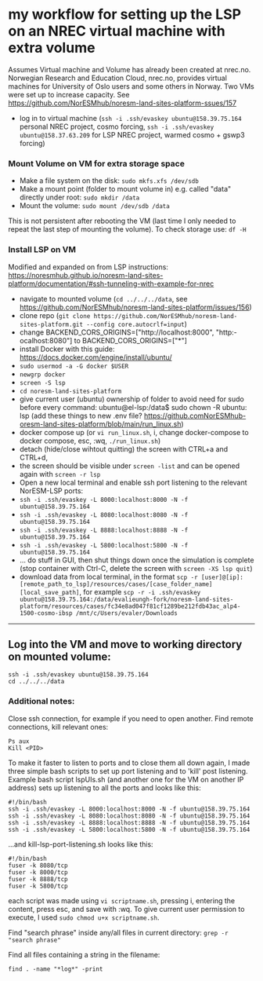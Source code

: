 # my workflow for setting up the LSP on an NREC virtual machine with extra volume

Assumes Virtual machine and Volume has already been created at nrec.no. Norwegian Research and Education Cloud, nrec.no, provides virtual machines for University of Oslo users and some others in Norway. Two VMs were set up to increase capacity. See https://github.com/NorESMhub/noresm-land-sites-platform-ssues/157

- log in to virtual machine (`ssh -i .ssh/evaskey ubuntu@158.39.75.164` personal NREC project, cosmo forcing,  `ssh -i .ssh/evaskey ubuntu@158.37.63.209` for LSP NREC project, warmed cosmo + gswp3 forcing)

### Mount Volume on VM for extra storage space

- Make a file system on the disk: `sudo mkfs.xfs /dev/sdb`
- Make a mount point (folder to mount volume in) e.g. called "data" directly under root: `sudo mkdir /data`
- Mount the volume: `sudo mount /dev/sdb /data`

This is not persistent after rebooting the VM (last time I only needed to repeat the last step of mounting the volume). To check storage use: `df -H`

### Install LSP on VM

Modified and expanded on from LSP instructions: https://noresmhub.github.io/noresm-land-sites-platform/documentation/#ssh-tunneling-with-example-for-nrec

- navigate to mounted volume (`cd ../../../data`, see https://github.com/NorESMhub/noresm-land-sites-platform/issues/156)
- clone repo (`git clone https://github.com/NorESMhub/noresm-land-sites-platform.git --config core.autocrlf=input`)
- change BACKEND_CORS_ORIGINS=["http://localhost:8000", "http:-ocalhost:8080"] to BACKEND_CORS_ORIGINS=["*"]
- install Docker with this guide: https://docs.docker.com/engine/install/ubuntu/ 
- `sudo usermod -a -G docker $USER`
- `newgrp docker`
- `screen -S lsp`
- `cd noresm-land-sites-platform`
- give current user (ubuntu) ownership of folder to avoid need for sudo before every command: 
ubuntu@el-lsp:/data$ sudo chown -R ubuntu: lsp (add these things to new .env file? https://github.comNorESMhub-oresm-land-sites-platform/blob/main/run_linux.sh)
- docker compose up (or `vi run_linux.sh`, i, change docker-compose to docker compose, esc, :wq, `./run_linux.sh`)
- detach (hide/close wihtout quitting) the screen with CTRL+a and CTRL+d, 
- the screen should be visible under `screen -list` and can be opened again with `screen -r lsp`
- Open a new local terminal and enable ssh port listening to the relevant NorESM-LSP ports:
- `ssh -i .ssh/evaskey -L 8000:localhost:8000 -N -f ubuntu@158.39.75.164`
- `ssh -i .ssh/evaskey -L 8080:localhost:8080 -N -f ubuntu@158.39.75.164`
- `ssh -i .ssh/evaskey -L 8888:localhost:8888 -N -f ubuntu@158.39.75.164`
- `ssh -i .ssh/evaskey -L 5800:localhost:5800 -N -f ubuntu@158.39.75.164`
- ... do stuff in GUI, then shut things down once the simulation is complete (stop container with Ctrl-C, delete the screen with `screen -XS lsp quit`)
- download data from local terminal, in the format `scp -r [user]@[ip]:[remote_path_to_lsp]/resources/cases/[case_folder_name] [local_save_path]`, for example `scp -r -i .ssh/evaskey ubuntu@158.39.75.164:/data/evalieungh-fork/noresm-land-sites-platform/resources/cases/fc34e8ad047f81cf1289be212fdb43ac_alp4-1500-cosmo-ibsp /mnt/c/Users/evaler/Downloads`

****************************

## Log into the VM and move to working directory on mounted volume:

```
ssh -i .ssh/evaskey ubuntu@158.39.75.164
cd ../../../data
```

### Additional notes:

Close ssh connection, for example if you need to open another. Find remote connections, kill relevant ones:
```
Ps aux
Kill <PID>
```

To make it faster to listen to ports and to close them all down again, I made three simple bash scripts to set up port listening and to 'kill' post listening. Example bash script lspUIs.sh (and another one for the VM on another IP address) sets up listening to all the ports and looks like this:
```
#!/bin/bash
ssh -i .ssh/evaskey -L 8000:localhost:8000 -N -f ubuntu@158.39.75.164
ssh -i .ssh/evaskey -L 8080:localhost:8080 -N -f ubuntu@158.39.75.164
ssh -i .ssh/evaskey -L 8888:localhost:8888 -N -f ubuntu@158.39.75.164
ssh -i .ssh/evaskey -L 5800:localhost:5800 -N -f ubuntu@158.39.75.164
```

...and kill-lsp-port-listening.sh looks like this:
```
#!/bin/bash
fuser -k 8080/tcp
fuser -k 8000/tcp
fuser -k 8888/tcp
fuser -k 5800/tcp
```

each script was made using `vi scriptname.sh`, pressing i, entering the content, press esc, and save with :wq. To give current user permission to execute, I used `sudo chmod u+x scriptname.sh`.

Find "search phrase" inside any/all files in current directory:
`grep -r "search phrase"`

Find all files containing a string in the filename:
```
find . -name "*log*" -print
```
